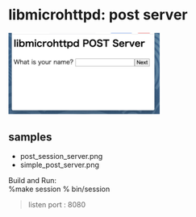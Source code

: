  libmicrohttpd: post server
===============

<img src="https://raw.githubusercontent.com/ohwada/MAC_cpp_Samples/master/libmicrohttpd/screenshot/post_session_server.png" width="300" />

## samples
- post_session_server.png
- simple_post_server.png

 
Build and Run:  
%make session
% bin/session
> listen port : 8080 
